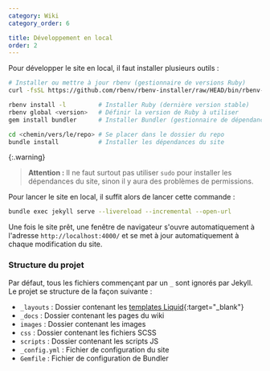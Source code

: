```yaml
---
category: Wiki
category_order: 6

title: Développement en local
order: 2
---
```


Pour développer le site en local, il faut installer plusieurs outils :
```bash
# Installer ou mettre à jour rbenv (gestionnaire de versions Ruby)
curl -fsSL https://github.com/rbenv/rbenv-installer/raw/HEAD/bin/rbenv-installer | bash

rbenv install -l         # Installer Ruby (dernière version stable)
rbenv global <version>   # Définir la version de Ruby à utiliser
gem install bundler      # Installer Bundler (gestionnaire de dépendances Ruby)

cd <chemin/vers/le/repo> # Se placer dans le dossier du repo
bundle install           # Installer les dépendances du site
```

{:.warning}
> **Attention :** Il ne faut surtout pas utiliser `sudo` pour installer les dépendances du site, sinon il y aura des problèmes de permissions.

Pour lancer le site en local, il suffit alors de lancer cette commande :
```bash
bundle exec jekyll serve --livereload --incremental --open-url
```

Une fois le site prêt, une fenêtre de navigateur s'ouvre automatiquement à l'adresse `http://localhost:4000/` et se met à jour automatiquement à chaque modification du site.

### Structure du projet

Par défaut, tous les fichiers commençant par un `_` sont ignorés par Jekyll.
Le projet se structure de la façon suivante :

- `_layouts` : Dossier contenant les [templates Liquid](https://shopify.github.io/liquid/){:target="_blank"}
- `_docs` : Dossier contenant les pages du wiki
- `images` : Dossier contenant les images
- `css` : Dossier contenant les fichiers SCSS
- `scripts` : Dossier contenant les scripts JS
- `_config.yml` : Fichier de configuration du site
- `Gemfile` : Fichier de configuration de Bundler
